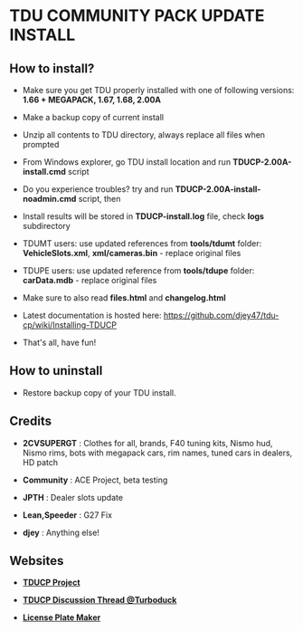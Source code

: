 # TDU COMMUNITY PACK UPDATE INSTALL

## How to install?

- Make sure you get TDU properly installed with one of following versions: **1.66 + MEGAPACK, 1.67, 1.68, 2.00A**

- Make a backup copy of current install

- Unzip all contents to TDU directory, always replace all files when prompted

- From Windows explorer, go TDU install location and run **TDUCP-2.00A-install.cmd** script

- Do you experience troubles? try and run **TDUCP-2.00A-install-noadmin.cmd** script, then

- Install results will be stored in **TDUCP-install.log** file, check **logs** subdirectory

- TDUMT users: use updated references from **tools/tdumt** folder: **VehicleSlots.xml**, **xml/cameras.bin** - replace original files

- TDUPE users: use updated reference from **tools/tdupe** folder: **carData.mdb** - replace original files

- Make sure to also read **files.html** and **changelog.html**

- Latest documentation is hosted here: https://github.com/djey47/tdu-cp/wiki/Installing-TDUCP

- That's all, have fun!



## How to uninstall

- Restore backup copy of your TDU install.



## Credits

- **2CVSUPERGT** : Clothes for all, brands, F40 tuning kits, Nismo hud, Nismo rims, bots with megapack cars, rim names, tuned cars in dealers, HD patch

- **Community** : ACE Project, beta testing

- **JPTH** : Dealer slots update

- **Lean,Speeder** : G27 Fix

- **djey** : Anything else!



## Websites

- **[TDUCP Project](https://github.com/djey47/tdu-cp)**

- **[TDUCP Discussion Thread @Turboduck](http://forum.turboduck.net/threads/33006-beta-6-djey-tdu-community-patch-200a)**

- **[License Plate Maker](http://acme.com/licensemaker/licensemaker.cgi?state=Hawaii&text=2.00A&plate=1991&r=1461579615)**